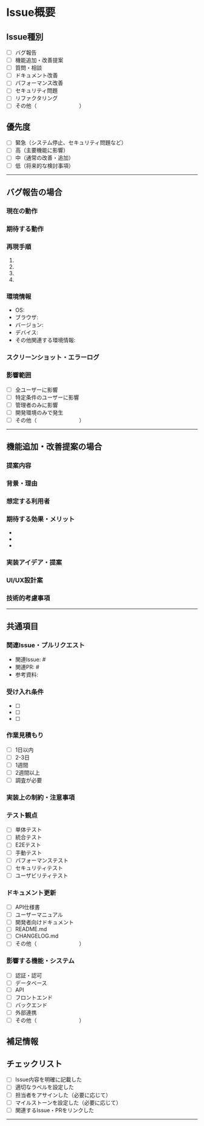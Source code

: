 <!-- I want to review in Japanese. -->
<!-- for GitHub Copilot review rule -->
# Issue概要

## Issue種別
<!-- 該当するものにチェックを入れてください -->
- [ ] バグ報告
- [ ] 機能追加・改善提案
- [ ] 質問・相談
- [ ] ドキュメント改善
- [ ] パフォーマンス改善
- [ ] セキュリティ問題
- [ ] リファクタリング
- [ ] その他（　　　　　　　　）

## 優先度
<!-- 該当するものにチェックを入れてください -->
- [ ] 緊急（システム停止、セキュリティ問題など）
- [ ] 高（主要機能に影響）
- [ ] 中（通常の改善・追加）
- [ ] 低（将来的な検討事項）

---

## バグ報告の場合

### 現在の動作
<!-- 現在どのような問題が発生しているか詳細に記載してください -->


### 期待する動作
<!-- どのような動作を期待していたか記載してください -->


### 再現手順
<!-- バグを再現するための手順を詳細に記載してください -->
1.
2.
3.
4.

### 環境情報
<!-- バグが発生した環境について記載してください -->
- OS:
- ブラウザ:
- バージョン:
- デバイス:
- その他関連する環境情報:

### スクリーンショット・エラーログ
<!-- 可能であれば、スクリーンショットやエラーメッセージを添付してください -->


### 影響範囲
<!-- このバグがシステム全体に与える影響を記載してください -->
- [ ] 全ユーザーに影響
- [ ] 特定条件のユーザーに影響
- [ ] 管理者のみに影響
- [ ] 開発環境のみで発生
- [ ] その他（　　　　　　　　）

---

## 機能追加・改善提案の場合

### 提案内容
<!-- 追加・改善したい機能について詳細に記載してください -->


### 背景・理由
<!-- なぜこの機能が必要なのか、背景や理由を記載してください -->


### 想定する利用者
<!-- この機能を誰が、どのような場面で使用するか記載してください -->


### 期待する効果・メリット
<!-- この機能により得られる効果やメリットを記載してください -->
-
-
-

### 実装アイデア・提案
<!-- 実装方法について案があれば記載してください -->


### UI/UX設計案
<!-- 画面設計や操作フローの案があれば記載してください -->


### 技術的考慮事項
<!-- 技術的な制約や課題があれば記載してください -->


---

## 共通項目

### 関連Issue・プルリクエスト
<!-- 関連するIssueやプルリクエストがあれば記載してください -->
- 関連Issue: #
- 関連PR: #
- 参考資料:

### 受け入れ条件
<!-- この Issue が完了したと判断する条件を記載してください -->
- [ ]
- [ ]
- [ ]

### 作業見積もり
<!-- 開発者向け：実装にかかる時間の見積もり -->
- [ ] 1日以内
- [ ] 2-3日
- [ ] 1週間
- [ ] 2週間以上
- [ ] 調査が必要

### 実装上の制約・注意事項
<!-- 実装時に注意すべき点や制約があれば記載してください -->


### テスト観点
<!-- この Issue に対してどのようなテストが必要か記載してください -->
- [ ] 単体テスト
- [ ] 統合テスト
- [ ] E2Eテスト
- [ ] 手動テスト
- [ ] パフォーマンステスト
- [ ] セキュリティテスト
- [ ] ユーザビリティテスト

### ドキュメント更新
<!-- ドキュメント更新が必要な場合はチェックしてください -->
- [ ] API仕様書
- [ ] ユーザーマニュアル
- [ ] 開発者向けドキュメント
- [ ] README.md
- [ ] CHANGELOG.md
- [ ] その他（　　　　　　　　）

### 影響する機能・システム
<!-- この変更が影響する可能性のある機能やシステムを記載してください -->
- [ ] 認証・認可
- [ ] データベース
- [ ] API
- [ ] フロントエンド
- [ ] バックエンド
- [ ] 外部連携
- [ ] その他（　　　　　　　　）

## 補足情報
<!-- その他、参考になる情報があれば記載してください -->


## チェックリスト
<!-- Issue作成者が確認すべき項目 -->
- [ ] Issue内容を明確に記載した
- [ ] 適切なラベルを設定した
- [ ] 担当者をアサインした（必要に応じて）
- [ ] マイルストーンを設定した（必要に応じて）
- [ ] 関連するIssue・PRをリンクした

---
<!-- このテンプレートで不要な項目は削除して使用してください -->
<!-- Issue種別に応じて、該当しないセクションは削除してください -->
<!-- for GitHub Copilot review rule -->
<!-- I want to review in Japanese. -->
